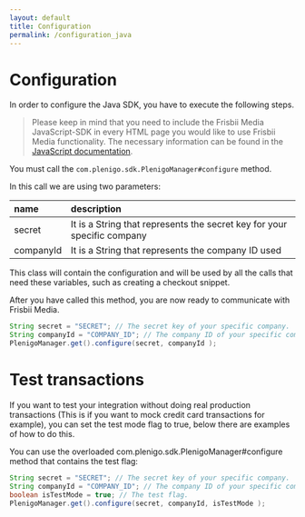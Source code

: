 ```yaml
---
layout: default
title: Configuration
permalink: /configuration_java
---
```


# Configuration 

In order to configure the Java SDK, you have to execute the following steps. 

> Please keep in mind that you need to include the Frisbii Media JavaScript-SDK in every HTML page you would like to use Frisbii Media functionality. The necessary information can be found in the [JavaScript documentation](/sdks/javascript).


You must call the `com.plenigo.sdk.PlenigoManager#configure` method.

In this call we are using two parameters:

| name       | description                                                             |
|:-----------|:------------------------------------------------------------------------|
| secret     | It is a String that represents the secret key for your specific company |
| companyId  | It is a String that represents the company ID used                      |

This class will contain the configuration and will be used by all the calls that need these variables, such as creating a checkout snippet.

After you have called this method, you are now ready to communicate with Frisbii Media.


```java
String secret = "SECRET"; // The secret key of your specific company.
String companyId = "COMPANY_ID"; // The company ID of your specific company.
PlenigoManager.get().configure(secret, companyId );
```

# Test transactions

If you want to test your integration without doing real production transactions (This is if you want to mock credit card transactions for example), you can set the test mode flag to true, below there are examples of how to do this.

You can use the overloaded com.plenigo.sdk.PlenigoManager#configure method that contains the test flag:

```java
String secret = "SECRET"; // The secret key of your specific company. 
String companyId = "COMPANY_ID"; // The company ID of your specific company.
boolean isTestMode = true; // The test flag.
PlenigoManager.get().configure(secret, companyId, isTestMode );
```
